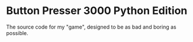 # Button Presser 3000 Python Edition
 The source code for my "game", designed to be as bad and boring as possible.

